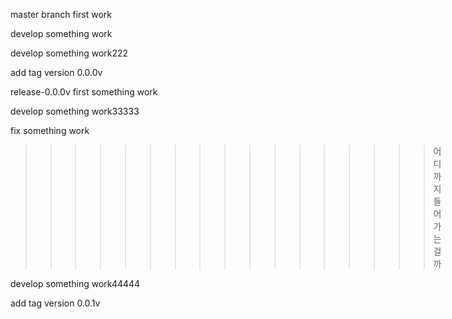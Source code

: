 master branch first work

develop something work

develop something work222

add tag version 0.0.0v

release-0.0.0v first something work

develop something work33333

fix something work

>>>>>>>>>>>>>>>>>어디까지 들어가는 걸까

develop something work44444

add tag version 0.0.1v